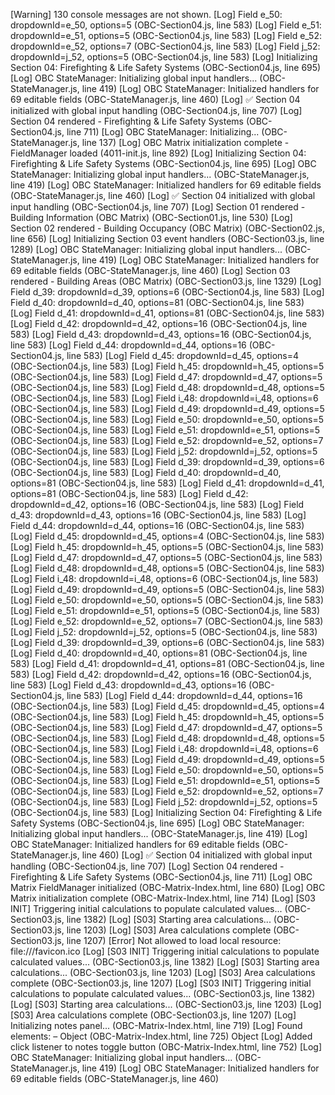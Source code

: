 [Warning] 130 console messages are not shown.
[Log] Field e_50: dropdownId=e_50, options=5 (OBC-Section04.js, line 583)
[Log] Field e_51: dropdownId=e_51, options=5 (OBC-Section04.js, line 583)
[Log] Field e_52: dropdownId=e_52, options=7 (OBC-Section04.js, line 583)
[Log] Field j_52: dropdownId=j_52, options=5 (OBC-Section04.js, line 583)
[Log] Initializing Section 04: Firefighting & Life Safety Systems (OBC-Section04.js, line 695)
[Log] OBC StateManager: Initializing global input handlers... (OBC-StateManager.js, line 419)
[Log] OBC StateManager: Initialized handlers for 69 editable fields (OBC-StateManager.js, line 460)
[Log] ✅ Section 04 initialized with global input handling (OBC-Section04.js, line 707)
[Log] Section 04 rendered - Firefighting & Life Safety Systems (OBC-Section04.js, line 711)
[Log] OBC StateManager: Initializing... (OBC-StateManager.js, line 137)
[Log] OBC Matrix initialization complete - FieldManager loaded (4011-init.js, line 892)
[Log] Initializing Section 04: Firefighting & Life Safety Systems (OBC-Section04.js, line 695)
[Log] OBC StateManager: Initializing global input handlers... (OBC-StateManager.js, line 419)
[Log] OBC StateManager: Initialized handlers for 69 editable fields (OBC-StateManager.js, line 460)
[Log] ✅ Section 04 initialized with global input handling (OBC-Section04.js, line 707)
[Log] Section 01 rendered - Building Information (OBC Matrix) (OBC-Section01.js, line 530)
[Log] Section 02 rendered - Building Occupancy (OBC Matrix) (OBC-Section02.js, line 656)
[Log] Initializing Section 03 event handlers (OBC-Section03.js, line 1289)
[Log] OBC StateManager: Initializing global input handlers... (OBC-StateManager.js, line 419)
[Log] OBC StateManager: Initialized handlers for 69 editable fields (OBC-StateManager.js, line 460)
[Log] Section 03 rendered - Building Areas (OBC Matrix) (OBC-Section03.js, line 1329)
[Log] Field d_39: dropdownId=d_39, options=6 (OBC-Section04.js, line 583)
[Log] Field d_40: dropdownId=d_40, options=81 (OBC-Section04.js, line 583)
[Log] Field d_41: dropdownId=d_41, options=81 (OBC-Section04.js, line 583)
[Log] Field d_42: dropdownId=d_42, options=16 (OBC-Section04.js, line 583)
[Log] Field d_43: dropdownId=d_43, options=16 (OBC-Section04.js, line 583)
[Log] Field d_44: dropdownId=d_44, options=16 (OBC-Section04.js, line 583)
[Log] Field d_45: dropdownId=d_45, options=4 (OBC-Section04.js, line 583)
[Log] Field h_45: dropdownId=h_45, options=5 (OBC-Section04.js, line 583)
[Log] Field d_47: dropdownId=d_47, options=5 (OBC-Section04.js, line 583)
[Log] Field d_48: dropdownId=d_48, options=5 (OBC-Section04.js, line 583)
[Log] Field i_48: dropdownId=i_48, options=6 (OBC-Section04.js, line 583)
[Log] Field d_49: dropdownId=d_49, options=5 (OBC-Section04.js, line 583)
[Log] Field e_50: dropdownId=e_50, options=5 (OBC-Section04.js, line 583)
[Log] Field e_51: dropdownId=e_51, options=5 (OBC-Section04.js, line 583)
[Log] Field e_52: dropdownId=e_52, options=7 (OBC-Section04.js, line 583)
[Log] Field j_52: dropdownId=j_52, options=5 (OBC-Section04.js, line 583)
[Log] Field d_39: dropdownId=d_39, options=6 (OBC-Section04.js, line 583)
[Log] Field d_40: dropdownId=d_40, options=81 (OBC-Section04.js, line 583)
[Log] Field d_41: dropdownId=d_41, options=81 (OBC-Section04.js, line 583)
[Log] Field d_42: dropdownId=d_42, options=16 (OBC-Section04.js, line 583)
[Log] Field d_43: dropdownId=d_43, options=16 (OBC-Section04.js, line 583)
[Log] Field d_44: dropdownId=d_44, options=16 (OBC-Section04.js, line 583)
[Log] Field d_45: dropdownId=d_45, options=4 (OBC-Section04.js, line 583)
[Log] Field h_45: dropdownId=h_45, options=5 (OBC-Section04.js, line 583)
[Log] Field d_47: dropdownId=d_47, options=5 (OBC-Section04.js, line 583)
[Log] Field d_48: dropdownId=d_48, options=5 (OBC-Section04.js, line 583)
[Log] Field i_48: dropdownId=i_48, options=6 (OBC-Section04.js, line 583)
[Log] Field d_49: dropdownId=d_49, options=5 (OBC-Section04.js, line 583)
[Log] Field e_50: dropdownId=e_50, options=5 (OBC-Section04.js, line 583)
[Log] Field e_51: dropdownId=e_51, options=5 (OBC-Section04.js, line 583)
[Log] Field e_52: dropdownId=e_52, options=7 (OBC-Section04.js, line 583)
[Log] Field j_52: dropdownId=j_52, options=5 (OBC-Section04.js, line 583)
[Log] Field d_39: dropdownId=d_39, options=6 (OBC-Section04.js, line 583)
[Log] Field d_40: dropdownId=d_40, options=81 (OBC-Section04.js, line 583)
[Log] Field d_41: dropdownId=d_41, options=81 (OBC-Section04.js, line 583)
[Log] Field d_42: dropdownId=d_42, options=16 (OBC-Section04.js, line 583)
[Log] Field d_43: dropdownId=d_43, options=16 (OBC-Section04.js, line 583)
[Log] Field d_44: dropdownId=d_44, options=16 (OBC-Section04.js, line 583)
[Log] Field d_45: dropdownId=d_45, options=4 (OBC-Section04.js, line 583)
[Log] Field h_45: dropdownId=h_45, options=5 (OBC-Section04.js, line 583)
[Log] Field d_47: dropdownId=d_47, options=5 (OBC-Section04.js, line 583)
[Log] Field d_48: dropdownId=d_48, options=5 (OBC-Section04.js, line 583)
[Log] Field i_48: dropdownId=i_48, options=6 (OBC-Section04.js, line 583)
[Log] Field d_49: dropdownId=d_49, options=5 (OBC-Section04.js, line 583)
[Log] Field e_50: dropdownId=e_50, options=5 (OBC-Section04.js, line 583)
[Log] Field e_51: dropdownId=e_51, options=5 (OBC-Section04.js, line 583)
[Log] Field e_52: dropdownId=e_52, options=7 (OBC-Section04.js, line 583)
[Log] Field j_52: dropdownId=j_52, options=5 (OBC-Section04.js, line 583)
[Log] Initializing Section 04: Firefighting & Life Safety Systems (OBC-Section04.js, line 695)
[Log] OBC StateManager: Initializing global input handlers... (OBC-StateManager.js, line 419)
[Log] OBC StateManager: Initialized handlers for 69 editable fields (OBC-StateManager.js, line 460)
[Log] ✅ Section 04 initialized with global input handling (OBC-Section04.js, line 707)
[Log] Section 04 rendered - Firefighting & Life Safety Systems (OBC-Section04.js, line 711)
[Log] OBC Matrix FieldManager initialized (OBC-Matrix-Index.html, line 680)
[Log] OBC Matrix initialization complete (OBC-Matrix-Index.html, line 714)
[Log] [S03 INIT] Triggering initial calculations to populate calculated values... (OBC-Section03.js, line 1382)
[Log] [S03] Starting area calculations... (OBC-Section03.js, line 1203)
[Log] [S03] Area calculations complete (OBC-Section03.js, line 1207)
[Error] Not allowed to load local resource: file:///favicon.ico
[Log] [S03 INIT] Triggering initial calculations to populate calculated values... (OBC-Section03.js, line 1382)
[Log] [S03] Starting area calculations... (OBC-Section03.js, line 1203)
[Log] [S03] Area calculations complete (OBC-Section03.js, line 1207)
[Log] [S03 INIT] Triggering initial calculations to populate calculated values... (OBC-Section03.js, line 1382)
[Log] [S03] Starting area calculations... (OBC-Section03.js, line 1203)
[Log] [S03] Area calculations complete (OBC-Section03.js, line 1207)
[Log] Initializing notes panel... (OBC-Matrix-Index.html, line 719)
[Log] Found elements: – Object (OBC-Matrix-Index.html, line 725)
Object
[Log] Added click listener to notes toggle button (OBC-Matrix-Index.html, line 752)
[Log] OBC StateManager: Initializing global input handlers... (OBC-StateManager.js, line 419)
[Log] OBC StateManager: Initialized handlers for 69 editable fields (OBC-StateManager.js, line 460)